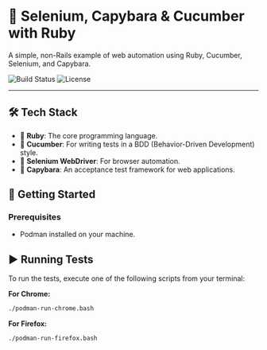 # 🧪 Selenium, Capybara & Cucumber with Ruby

A simple, non-Rails example of web automation using Ruby, Cucumber, Selenium, and Capybara.

![Build Status](https://img.shields.io/badge/build-passing-brightgreen)
![License](https://img.shields.io/badge/license-MIT-blue)

---

## 🛠️ Tech Stack

*   💎 **Ruby**: The core programming language.
*   🥒 **Cucumber**: For writing tests in a BDD (Behavior-Driven Development) style.
*   🚗 **Selenium WebDriver**: For browser automation.
*   👻 **Capybara**: An acceptance test framework for web applications.

## 🚀 Getting Started

### Prerequisites

*   Podman installed on your machine.

## ▶️ Running Tests

To run the tests, execute one of the following scripts from your terminal:

**For Chrome:**

```bash
./podman-run-chrome.bash
```

**For Firefox:**

```bash
./podman-run-firefox.bash
```
